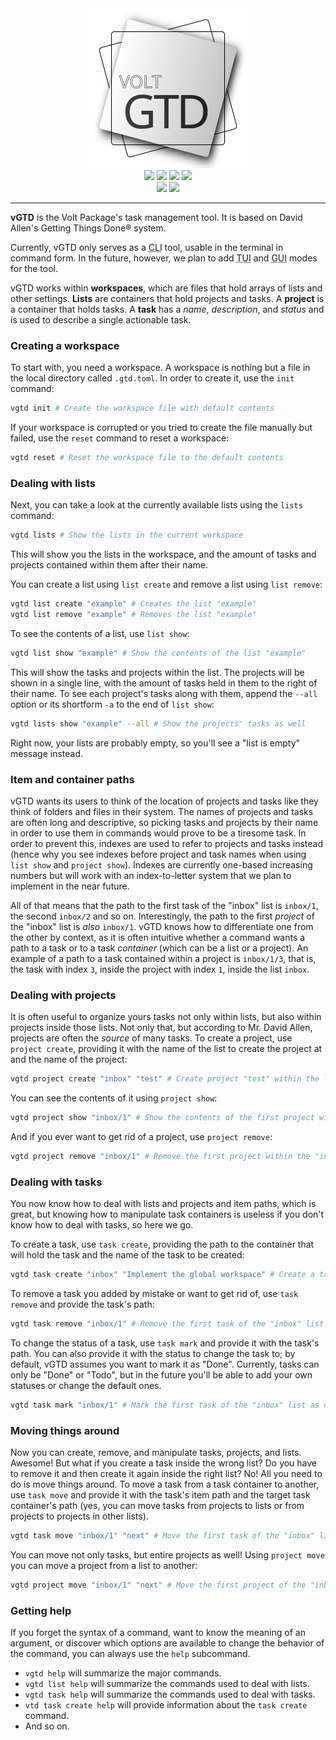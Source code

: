 <div align="center">
<img src="docs/images/vgtd.svg" width=256px>
</div>

<div align="center">
<img src="https://img.shields.io/github/license/veritatislux/vgtd">
<img src="https://img.shields.io/github/commit-activity/t/veritatislux/vgtd">
<img src="https://img.shields.io/github/issues/veritatislux/vgtd">
<img src="https://img.shields.io/github/v/tag/veritatislux/vgtd">
</div>

<div align="center">
<img src="https://img.shields.io/badge/gitflow-blue">
<img src="https://img.shields.io/badge/conventional_commits-blue">
</div>

---

**vGTD** is the Volt Package's task management tool. It is based on David
Allen's Getting Things Done® system.

Currently, vGTD only serves as a <abbr title="Command Line Interface">CLI</abbr>
tool, usable in the terminal in command form. In the future, however, we plan
to add <abbr title="Terminal User Interface">TUI</abbr> and
<abbr title="Graphical User Interface">GUI</abbr> modes for the tool.

vGTD works within **workspaces**, which are files that hold arrays of lists and
other settings. **Lists** are containers that hold projects and tasks. A
**project** is a container that holds tasks. A **task** has a *name*,
*description*, and *status* and is used to describe a single actionable task.

### Creating a workspace

To start with, you need a workspace. A workspace is nothing but a file in the
local directory called `.gtd.toml`. In order to create it, use the `init`
command:

```bash
vgtd init # Create the workspace file with default contents
```

If your workspace is corrupted or you tried to create the file manually but
failed, use the `reset` command to reset a workspace:

```bash
vgtd reset # Reset the workspace file to the default contents
```

### Dealing with lists

Next, you can take a look at the currently available lists using the `lists`
command:

```bash
vgtd lists # Show the lists in the current workspace
```

This will show you the lists in the workspace, and the amount of tasks and
projects contained within them after their name.

You can create a list using `list create` and remove a list using `list
remove`:

```bash
vgtd list create "example" # Creates the list "example"
vgtd list remove "example" # Removes the list "example"
```

To see the contents of a list, use `list show`:

```bash
vgtd list show "example" # Show the contents of the list "example"
```

This will show the tasks and projects within the list. The projects will be
shown in a single line, with the amount of tasks held in them to the right of
their name. To see each project's tasks along with them, append the `--all`
option or its shortform `-a` to the end of `list show`:

```bash
vgtd lists show "example" --all # Show the projects' tasks as well
```

Right now, your lists are probably empty, so you'll see a "list is empty"
message instead.

### Item and container paths

vGTD wants its users to think of the location of projects and tasks like they
think of folders and files in their system. The names of projects and tasks are
often long and descriptive, so picking tasks and projects by their name in
order to use them in commands would prove to be a tiresome task. In order to
prevent this, indexes are used to refer to projects and tasks instead (hence
why you see indexes before project and task names when using `list show` and
`project show`). Indexes are currently one-based increasing numbers but will
work with an index-to-letter system that we plan to implement in the near
future.

All of that means that the path to the first task of the "inbox" list is
`inbox/1`, the second `inbox/2` and so on. Interestingly, the path to the first
*project* of the "inbox" list is *also* `inbox/1`. vGTD knows how to
differentiate one from the other by context, as it is often intuitive whether a
command wants a path to a task or to a task *container* (which can be a list or
a project). An example of a path to a task contained within a project is
`inbox/1/3`, that is, the task with index `3`, inside the project with index
`1`, inside the list `inbox`.

### Dealing with projects

It is often useful to organize yours tasks not only within lists, but also
within projects inside those lists. Not only that, but according to Mr. David
Allen, projects are often the *source* of many tasks. To create a project, use
`project create`, providing it with the name of the list to create the project
at and the name of the project:

```bash
vgtd project create "inbox" "test" # Create project "test" within the list "inbox"
```

You can see the contents of it using `project show`:

```bash
vgtd project show "inbox/1" # Show the contents of the first project within "inbox"
```

And if you ever want to get rid of a project, use `project remove`:

```bash
vgtd project remove "inbox/1" # Remove the first project within the "inbox" list
```

### Dealing with tasks

You now know how to deal with lists and projects and item paths, which is
great, but knowing how to manipulate task containers is useless if you don't
know how to deal with tasks, so here we go.

To create a task, use `task create`, providing the path to the container that
will hold the task and the name of the task to be created:

```bash
vgtd task create "inbox" "Implement the global workspace" # Create a task inside the "inbox" list
```

To remove a task you added by mistake or want to get rid of, use `task remove`
and provide the task's path:

```bash
vgtd task remove "inbox/1" # Remove the first task of the "inbox" list
```

To change the status of a task, use `task mark` and provide it with the task's
path. You can also provide it with the status to change the task to; by
default, vGTD assumes you want to mark it as "Done". Currently, tasks can only
be "Done" or "Todo", but in the future you'll be able to add your own statuses
or change the default ones.

```bash
vgtd task mark "inbox/1" # Mark the first task of the "inbox" list as done
```

### Moving things around

Now you can create, remove, and manipulate tasks, projects, and lists. Awesome!
But what if you create a task inside the wrong list? Do you have to remove it
and then create it again inside the right list? No! All you need to do is move
things around. To move a task from a task container to another, use `task move`
and provide it with the task's item path and the target task container's path
(yes, you can move tasks from projects to lists or from projects to projects in
other lists).

```bash
vgtd task move "inbox/1" "next" # Move the first task of the "inbox" list to the "next" list
```

You can move not only tasks, but entire projects as well! Using `project move`
you can move a project from a list to another:

```bash
vgtd project move "inbox/1" "next" # Move the first project of the "inbox" list to the "next" list
```

### Getting help

If you forget the syntax of a command, want to know the meaning of an argument,
or discover which options are available to change the behavior of the command,
you can always use the `help` subcommand.

- `vgtd help` will summarize the major commands.
- `vgtd list help` will summarize the commands used to deal with lists.
- `vgtd task help` will summarize the commands used to deal with tasks.
- `vtd task create help` will provide information about the `task create`
  command.
- And so on.
